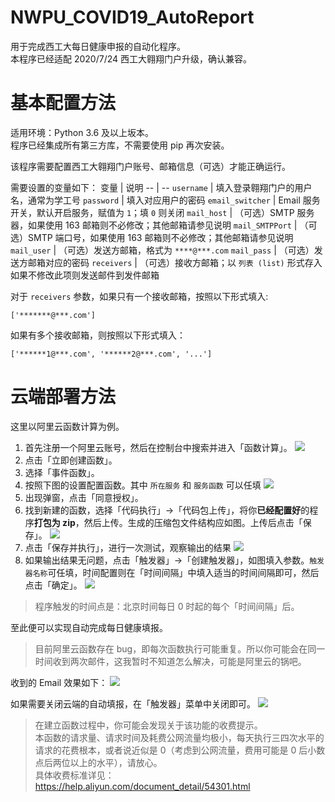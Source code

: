 # NWPU_COVID19_AutoReport
用于完成西工大每日健康申报的自动化程序。    
本程序已经适配 2020/7/24 西工大翱翔门户升级，确认兼容。

# 基本配置方法
适用环境：Python 3.6 及以上坂本。      
程序已经集成所有第三方库，不需要使用 pip 再次安装。

该程序需要配置西工大翱翔门户账号、邮箱信息（可选）才能正确运行。

需要设置的变量如下：
变量 | 说明
-- | --
`username` | 填入登录翱翔门户的用户名，通常为学工号
`password` | 填入对应用户的密码
`email_switcher` | Email 服务开关，默认开启服务，赋值为 `1`；填 `0` 则关闭
`mail_host` | （可选）SMTP 服务器，如果使用 163 邮箱则不必修改；其他邮箱请参见说明
`mail_SMTPPort` | （可选）SMTP 端口号，如果使用 163 邮箱则不必修改；其他邮箱请参见说明
`mail_user` | （可选）发送方邮箱，格式为 `****@***.com`
`mail_pass` | （可选）发送方邮箱对应的密码
`receivers` | （可选）接收方邮箱；以 `列表 (list)` 形式存入<br>如果不修改此项则发送邮件到发件邮箱

对于 `receivers` 参数，如果只有一个接收邮箱，按照以下形式填入:
```
['*******@***.com']
```

如果有多个接收邮箱，则按照以下形式填入：
```
['******1@***.com', '******2@***.com', '...']
```

# 云端部署方法
这里以阿里云函数计算为例。
1) 首先注册一个阿里云账号，然后在控制台中搜索并进入「函数计算」。
![](https://oss.pm-z.tech/img/Auto_Reporter_For_COVID19/6.png)
2) 点击「立即创建函数」。
3) 选择「事件函数」。
4) 按照下图的设置配置函数。其中 `所在服务` 和 `服务函数` 可以任填
![](https://oss.pm-z.tech/img/Auto_Reporter_For_COVID19/7.png)
5) 出现弹窗，点击「同意授权」。
6) 找到新建的函数，选择「代码执行」→「代码包上传」，将你**已经配置好**的程序**打包为 zip**，然后上传。生成的压缩包文件结构应如图。上传后点击「保存」。
![](https://oss.pm-z.tech/img/Auto_Reporter_For_COVID19/8.png)
7) 点击「保存并执行」，进行一次测试，观察输出的结果
![](https://oss.pm-z.tech/img/Auto_Reporter_For_COVID19/9.png)
8) 如果输出结果无问题，点击「触发器」→「创建触发器」，如图填入参数。`触发器名称`可任填，时间配置则在「时间间隔」中填入适当的时间间隔即可，然后点击「确定」。
![](https://oss.pm-z.tech/img/Auto_Reporter_For_COVID19/10.png)

> 程序触发的时间点是：北京时间每日 0 时起的每个「时间间隔」后。

至此便可以实现自动完成每日健康填报。

> 目前阿里云函数存在 bug，即每次函数执行可能重复。所以你可能会在同一时间收到两次邮件，这我暂时不知道怎么解决，可能是阿里云的锅吧。

收到的 Email 效果如下：
![](https://oss.pm-z.tech/img/Auto_Reporter_For_COVID19/12.png)

如果需要关闭云端的自动填报，在「触发器」菜单中关闭即可。
![](https://oss.pm-z.tech/img/Auto_Reporter_For_COVID19/11.png)

> 在建立函数过程中，你可能会发现关于该功能的收费提示。<br>本函数的请求量、请求时间及耗费公网流量均极小，每天执行三四次水平的请求的花费根本，或者说近似是 0（考虑到公网流量，费用可能是 0 后小数点后两位以上的水平），请放心。<br>具体收费标准详见：https://help.aliyun.com/document_detail/54301.html
